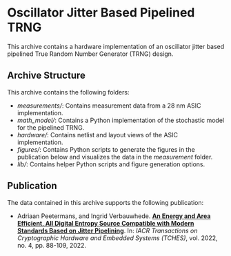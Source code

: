 # Oscillator Jitter Based Pipelined TRNG

This archive contains a hardware implementation of an oscillator jitter based pipelined True Random Number Generator (TRNG) design.

## Archive Structure

This archive contains the following folders:
- *measurements/*: Contains measurement data from a 28 nm ASIC implementation.
- *math_model/*: Contains a Python implementation of the stochastic model for the pipelined TRNG.
- *hardware/*: Contains netlist and layout views of the ASIC implementation.
- *figures/*: Contains Python scripts to generate the figures in the publication below and visualizes the data in the *measurement* folder.
- *lib/*: Contains helper Python scripts and figure generation options.

## Publication

The data contained in this archive supports the following publication:
- Adriaan Peetermans, and Ingrid Verbauwhede. **[An Energy and Area Efficient, All Digital Entropy Source Compatible with Modern Standards Based on Jitter Pipelining](https://tches.iacr.org/index.php/TCHES/article/view/9814)**. In: *IACR Transactions on Cryptographic Hardware and Embedded Systems (TCHES)*, vol. 2022, no. 4, pp. 88-109, 2022.
